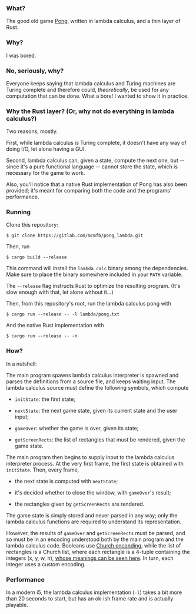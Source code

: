 ### What?

The good old game [Pong](https://en.wikipedia.org/wiki/Pong),
written in lambda calculus, and a thin layer of Rust.

### Why?

I was bored.

### No, seriously, why?

Everyone keeps saying that lambda calculus and Turing machines are Turing
complete and therefore could, _theoretically_, be used for any computation
that can be done. What a bore! I wanted to show it in practice.

### Why the Rust layer? (Or, why not do everything in lambda calculus?)

Two reasons, mostly.

First, while lambda calculus is Turing complete, it doesn't have any way of
doing I/O, let alone having a GUI.

Second, lambda calculus can, given a state, compute the next one, but
-- since it's a pure functional language -- cannot store the state, which
is necessary for the game to work.

Also, you'll notice that a native Rust implementation of Pong has also been
provided; it's meant for comparing both the code and the programs' performance.

### Running

Clone this repository:

```
$ git clone https://gitlab.com/mcmfb/pong_lambda.git
```

Then, run

```
$ cargo build --release
```

This command will install the `lambda_calc` binary among the dependencies.
Make sure to place the binary somewhere included in your `PATH` variable.

The `--release` flag instructs Rust to optimize the resulting program.
(It's slow enough with that, let alone without it...)

Then, from this repository's root, run the lambda calculus pong with

```
$ cargo run --release -- -l lambda/pong.txt
```

And the native Rust implementation with

```
$ cargo run --release -- -n
```

### How?

In a nutshell:

The main program spawns lambda calculus interpreter is spawned and
parses the definitions from a source file, and keeps waiting input.
The lambda calculus source must define the following symbols, which compute

- `initState`: the first state;

- `nextState`: the next game state, given its current state and the user input;

- `gameOver`: whether the game is over, given its state;

- `getScreenRects`: the list of rectangles that must be rendered, given the game state.

The main program then begins to supply input to the lambda calculus
interpreter process.
At the very first frame, the first state is obtained with `initState`.
Then, every frame,

- the next state is computed with `nextState`;

- it's decided whether to close the window, with `gameOver`'s result;

- the rectangles given by `getScreenRects` are rendered.

The game state is simply stored and never parsed in any way; only the lambda
calculus functions are required to understand its representation.

However, the results of `gameOver` and `getScreenRects` must be parsed,
and so must be in an encoding understood both by the main program and the
lambda calculus code.
Booleans use [Church enconding](https://en.wikipedia.org/wiki/Church_encoding),
while the list of rectangles is a Church list,
where each rectangle is a 4-tuple containing the integers (x, y, w, h),
[whose meanings can be seen here](https://wiki.libsdl.org/SDL_Rect).
In turn, each integer uses a custom encoding.

### Performance

In a modern i5, the lambda calculus implementation (`-l`) takes a bit more than
20 seconds to start, but has an ok-ish frame rate and is actually playable.